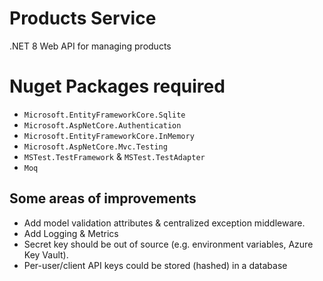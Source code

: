 # Products Service

.NET 8 Web API for managing products

# Nuget Packages required

  - `Microsoft.EntityFrameworkCore.Sqlite`
  - `Microsoft.AspNetCore.Authentication`
  - `Microsoft.EntityFrameworkCore.InMemory`
  - `Microsoft.AspNetCore.Mvc.Testing`
  - `MSTest.TestFramework` & `MSTest.TestAdapter`
  - `Moq`

## Some areas of improvements

- Add model validation attributes & centralized exception middleware.  
- Add Logging & Metrics
- Secret key should be out of source (e.g. environment variables, Azure Key Vault).  
- Per-user/client API keys could be stored (hashed) in a database
